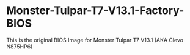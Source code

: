 # Monster-Tulpar-T7-V13.1-Factory-BIOS
This is the original BIOS Image for Monster Tulpar T7 V13.1 (AKA Clevo N875HP6)
